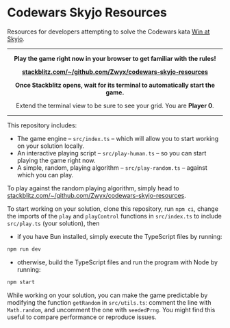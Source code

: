 # Codewars Skyjo Resources

Resources for developers attempting to solve the Codewars kata [Win at Skyjo](https://www.codewars.com/kata/688b957a12698cb53d5959fe).

---

<div align="center">

**Play the game right now in your browser to get familiar with the rules!**

**[stackblitz.com/~/github.com/Zwyx/codewars-skyjo-resources](https://stackblitz.com/~/github.com/Zwyx/codewars-skyjo-resources)**

**Once Stackblitz opens, wait for its terminal to automatically start the game.**

Extend the terminal view to be sure to see your grid. You are **Player 0**.

</div>

---

This repository includes:

- The game engine – `src/index.ts` – which will allow you to start working on your solution locally.
- An interactive playing script – `src/play-human.ts` – so you can start playing the game right now.
- A simple, random, playing algorithm – `src/play-random.ts` – against which you can play.

To play against the random playing algorithm, simply head to [stackblitz.com/~/github.com/Zwyx/codewars-skyjo-resources](https://stackblitz.com/~/github.com/Zwyx/codewars-skyjo-resources).

To start working on your solution, clone this repository, run `npm ci`, change the imports of the `play` and `playControl` functions in `src/index.ts` to include `src/play.ts` (your solution), then

- if you have Bun installed, simply execute the TypeScript files by running:

```sh
npm run dev
```

- otherwise, build the TypeScript files and run the program with Node by running:

```sh
npm start
```

While working on your solution, you can make the game predictable by modifying the function `getRandom` in `src/utils.ts`: comment the line with `Math.random`, and uncomment the one with `seededPrng`. You might find this useful to compare performance or reproduce issues.
